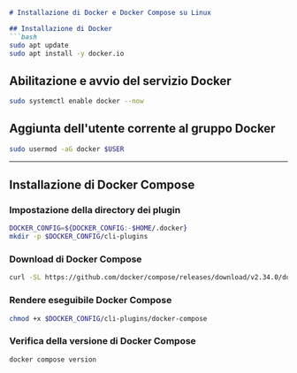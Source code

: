 ```markdown
# Installazione di Docker e Docker Compose su Linux

## Installazione di Docker
```bash
sudo apt update
sudo apt install -y docker.io
```

## Abilitazione e avvio del servizio Docker
```bash
sudo systemctl enable docker --now
```

## Aggiunta dell'utente corrente al gruppo Docker
```bash
sudo usermod -aG docker $USER
```

---

## Installazione di Docker Compose

### Impostazione della directory dei plugin
```bash
DOCKER_CONFIG=${DOCKER_CONFIG:-$HOME/.docker}
mkdir -p $DOCKER_CONFIG/cli-plugins
```

### Download di Docker Compose
```bash
curl -SL https://github.com/docker/compose/releases/download/v2.34.0/docker-compose-linux-x86_64 -o $DOCKER_CONFIG/cli-plugins/docker-compose
```

### Rendere eseguibile Docker Compose
```bash
chmod +x $DOCKER_CONFIG/cli-plugins/docker-compose
```

### Verifica della versione di Docker Compose
```bash
docker compose version
```
